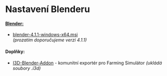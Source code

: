 # Nastavení Blenderu

#### [Blender:](https://download.blender.org/release/Blender4.1/)
- [blender-4.1.1-windows-x64.msi](https://download.blender.org/release/Blender4.1/blender-4.1.1-windows-x64.msi)
  <br/>_(prozatím doporučujeme verzi 4.1.1)_

#### Doplňky:
- [I3D-Blender-Addon](I3D-Blender-Addon/I3D-Blender-Addon.md) - komunitní exportér pro Farming Simulátor _(ukládá soubory .i3d)_
